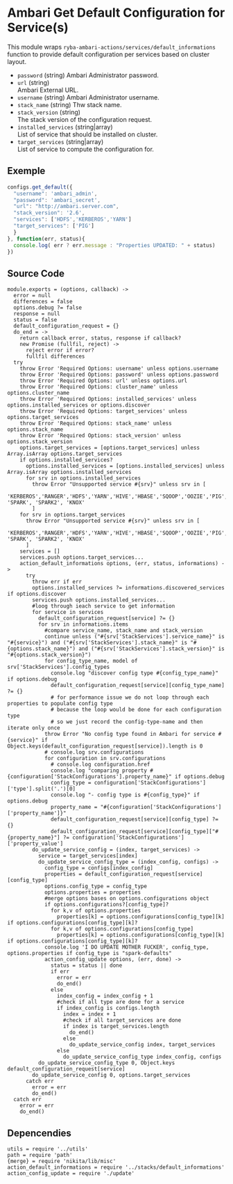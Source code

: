 
# Ambari Get Default Configuration for Service(s)

This module wraps `ryba-ambari-actions/services/default_informations` function
to provide default configuration per services based on cluster layout.

* `password` (string)
  Ambari Administrator password.
* `url` (string)   
  Ambari External URL.
* `username` (string)
  Ambari Administrator username.
* `stack_name` (string)
  Thw stack name.
* `stack_version` (string)   
  The stack version of the configuration request.
* `installed_services` (string|array)   
  List of service that should be installed on cluster.   
* `target_services` (string|array)   
  List of service to compute the configuration for.   

## Exemple

```js
configs.get_default({
  "username": 'ambari_admin',
  "password": 'ambari_secret',
  "url": "http://ambari.server.com",
  "stack_version": '2.6',
  "services": ['HDFS','KERBEROS','YARN']
  "target_services": ['PIG']
  }
}, function(err, status){
  console.log( err ? err.message : "Properties UPDATED: " + status)
})
```

## Source Code

    module.exports = (options, callback) ->
      error = null
      differences = false
      options.debug ?= false
      response = null
      status = false
      default_configuration_request = {}
      do_end = ->
        return callback error, status, response if callback?
        new Promise (fullfil, reject) ->
          reject error if error?
          fullfil differences
      try
        throw Error 'Required Options: username' unless options.username
        throw Error 'Required Options: password' unless options.password
        throw Error 'Required Options: url' unless options.url
        throw Error 'Required Options: cluster_name' unless options.cluster_name
        throw Error 'Required Options: installed_services' unless options.installed_services or options.discover
        throw Error 'Required Options: target_services' unless options.target_services
        throw Error 'Required Options: stack_name' unless options.stack_name
        throw Error 'Required Options: stack_version' unless options.stack_version
        options.target_services = [options.target_services] unless Array.isArray options.target_services
        if options.installed_services?
          options.installed_services = [options.installed_services] unless Array.isArray options.installed_services
          for srv in options.installed_services
            throw Error "Unsupported service #{srv}" unless srv in [
              'KERBEROS','RANGER','HDFS','YARN','HIVE','HBASE','SQOOP','OOZIE','PIG','TEZ','NIFI','KAFKA','MAPREDUCE2','ZOOKEEPER', 'SPARK', 'SPARK2', 'KNOX'
            ]
        for srv in options.target_services
          throw Error "Unsupported service #{srv}" unless srv in [
            'KERBEROS','RANGER','HDFS','YARN','HIVE','HBASE','SQOOP','OOZIE','PIG','TEZ','NIFI','KAFKA','MAPREDUCE2','ZOOKEEPER', 'SPARK', 'SPARK2', 'KNOX'
          ]
        services = []
        services.push options.target_services...
        action_default_informations options, (err, status, informations) ->
          try
            throw err if err
            options.installed_services ?= informations.discovered_services if options.discover
            services.push options.installed_services...
            #loog through ieach service to get information
            for service in services
              default_configuration_request[service] ?= {}
              for srv in informations.items
                #compare service_name, stack_name and stack_version
                continue unless ("#{srv['StackServices'].service_name}" is "#{service}") and ("#{srv['StackServices'].stack_name}" is "#{options.stack_name}") and ("#{srv['StackServices'].stack_version}" is "#{options.stack_version}")
                for config_type_name, model of srv['StackServices'].config_types
                  console.log "discover config type #{config_type_name}" if options.debug
                  default_configuration_request[service][config_type_name] ?= {}
                  # for performance issue we do not loop through each properties to populate config type
                  # because the loop would be done for each configuration type
                  # so we just record the config-type-name and then iterate only once
                throw Error "No config type found in Ambari for service #{service}" if Object.keys(default_configuration_request[service]).length is 0
                # console.log srv.configurations
                for configuration in srv.configurations
                  # console.log configuration.href
                  console.log "comparing property #{configuration['StackConfigurations'].property_name}" if options.debug
                  config_type = configuration['StackConfigurations']['type'].split('.')[0]
                  console.log "- config type is #{config_type}" if options.debug
                  property_name = "#{configuration['StackConfigurations']['property_name']}"
                  default_configuration_request[service][config_type] ?= {}
                  default_configuration_request[service][config_type]["#{property_name}"] ?= configuration['StackConfigurations']['property_value']
            do_update_service_config = (index, target_services) ->
              service = target_services[index]
              do_update_service_config_type = (index_config, configs) ->
                config_type = configs[index_config]
                properties = default_configuration_request[service][config_type]
                options.config_type = config_type
                options.properties = properties
                #merge options bases on options.configurations object
                if options.configurations?[config_type]?
                  for k,v of options.properties
                    properties[k] = options.configurations[config_type][k] if options.configurations[config_type][k]?
                  for k,v of options.configurations[config_type]
                    properties[k] = options.configurations[config_type][k] if options.configurations[config_type][k]?
                console.log 'I DO UPDATE MOTHER FUCKER', config_type, options.properties if config_type is "spark-defaults"
                action_config_update options, (err, done) ->
                  status = status || done
                  if err
                    error = err
                    do_end()
                  else
                    index_config = index_config + 1
                    #check if all type are done for a service
                    if index_config is configs.length
                      index = index + 1
                      #check if all target_services are done
                      if index is target_services.length
                        do_end()
                      else
                        do_update_service_config index, target_services
                    else
                      do_update_service_config_type index_config, configs
              do_update_service_config_type 0, Object.keys default_configuration_request[service]
            do_update_service_config 0, options.target_services
          catch err
            error = err
            do_end()
      catch err
        error = err
        do_end()

## Depencendies

    utils = require '../utils'
    path = require 'path'
    {merge} = require 'nikita/lib/misc'
    action_default_informations = require '../stacks/default_informations'
    action_config_update = require './update'
